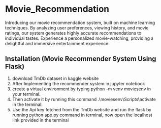 # Movie_Recommendation
Introducing our movie recommendation system, built on machine learning techniques. By analyzing user preferences, viewing history, and movie ratings, our system generates highly accurate recommendations to individual tastes. Experience a personalized movie-watching, providing a delightful and immersive entertainment experience.

## Installation  (Movie Recommender System Using Flask)
1. download TmDb dataset in kaggle website
2. After Implementing the recommender system in jupyter notebook
3. create a virtual environment by typing python -m venv moviesenv in your terminal.
4. Then activate it by running this command .\moviesenv\Scripts\activate in the terminal.
5. Use the Api key fetched from the TmDb website and run the flask by running python app.py command in terminal, now open the localhost link provided in the terminal
